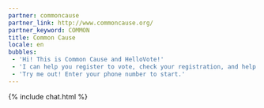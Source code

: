 ```yaml
---
partner: commoncause
partner_link: http://www.commoncause.org/
partner_keyword: COMMON
title: Common Cause
locale: en
bubbles:
 - 'Hi! This is Common Cause and HelloVote!'
 - 'I can help you register to vote, check your registration, and help your friends register'
 - 'Try me out! Enter your phone number to start.'
---
```

{% include chat.html %}



